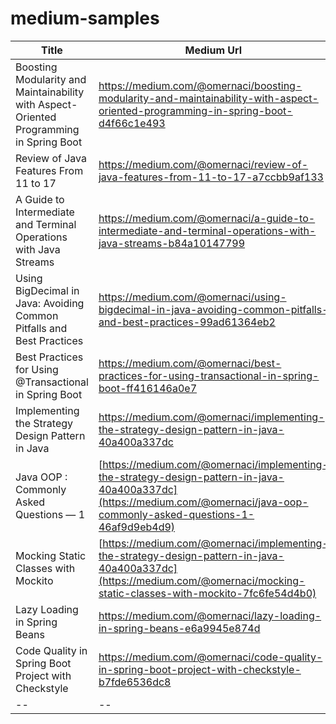 # medium-samples

| Title | Medium Url | Repo
| --- | --- | --- | 
| Boosting Modularity and Maintainability with Aspect-Oriented Programming in Spring Boot | https://medium.com/@omernaci/boosting-modularity-and-maintainability-with-aspect-oriented-programming-in-spring-boot-d4f66c1e493 | *account-aop* |
| Review of Java Features From 11 to 17 | https://medium.com/@omernaci/review-of-java-features-from-11-to-17-a7ccbb9af133 | *features* |
| A Guide to Intermediate and Terminal Operations with Java Streams | https://medium.com/@omernaci/a-guide-to-intermediate-and-terminal-operations-with-java-streams-b84a10147799 | *stream-exercise* |
| Using BigDecimal in Java: Avoiding Common Pitfalls and Best Practices | https://medium.com/@omernaci/using-bigdecimal-in-java-avoiding-common-pitfalls-and-best-practices-99ad61364eb2 | *</>* |
| Best Practices for Using @Transactional in Spring Boot | https://medium.com/@omernaci/best-practices-for-using-transactional-in-spring-boot-ff416146a0e7 | *</>* |
| Implementing the Strategy Design Pattern in Java | https://medium.com/@omernaci/implementing-the-strategy-design-pattern-in-java-40a400a337dc | *strategy-example* |
| Java OOP : Commonly Asked Questions — 1 | [https://medium.com/@omernaci/implementing-the-strategy-design-pattern-in-java-40a400a337dc](https://medium.com/@omernaci/java-oop-commonly-asked-questions-1-46af9d9eb4d9) | [*java-oop*](https://javapulse.github.io/studious-adventure/#-4-java-oop) |
| Mocking Static Classes with Mockito | [https://medium.com/@omernaci/implementing-the-strategy-design-pattern-in-java-40a400a337dc](https://medium.com/@omernaci/mocking-static-classes-with-mockito-7fc6fe54d4b0) | *payment* |
| Lazy Loading in Spring Beans | https://medium.com/@omernaci/lazy-loading-in-spring-beans-e6a9945e874d | *lazy-example* |
| Code Quality in Spring Boot Project with Checkstyle | https://medium.com/@omernaci/code-quality-in-spring-boot-project-with-checkstyle-b7fde6536dc8 | *checkstyle-example*|
| -- | -- | -- |
